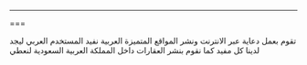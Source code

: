 ---
===

تقوم بعمل دعاية عبر الانترنت ونشر المواقع المتميزة العربية نفيد المستخدم العربي ليجد لدينا كل مفيد كما نقوم بنشر العقارات داخل المملكة العربية السعودية لنعطي 
